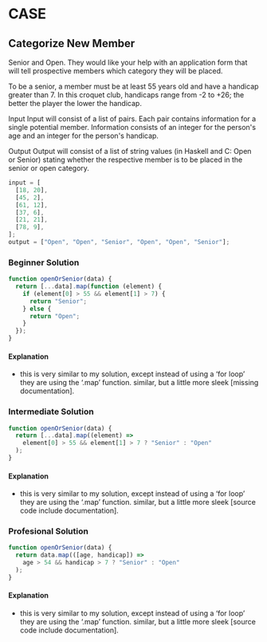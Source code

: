 # CASE

## Categorize New Member

Senior and Open. They would like your help with an application form that will tell prospective members which category they will be placed.

To be a senior, a member must be at least 55 years old and have a handicap greater than 7. In this croquet club, handicaps range from -2 to +26; the better the player the lower the handicap.

Input
Input will consist of a list of pairs. Each pair contains information for a single potential member. Information consists of an integer for the person's age and an integer for the person's handicap.

Output
Output will consist of a list of string values (in Haskell and C: Open or Senior) stating whether the respective member is to be placed in the senior or open category.

```javascript
input = [
  [18, 20],
  [45, 2],
  [61, 12],
  [37, 6],
  [21, 21],
  [78, 9],
];
output = ["Open", "Open", "Senior", "Open", "Open", "Senior"];
```

### Beginner Solution

```javascript
function openOrSenior(data) {
  return [...data].map(function (element) {
    if (element[0] > 55 && element[1] > 7) {
      return "Senior";
    } else {
      return "Open";
    }
  });
}
```

#### Explanation

- this is very similar to my solution, except instead of using a ‘for loop’ they are using the ‘.map’ function.
  similar, but a little more sleek [missing documentation].

### Intermediate Solution

```javascript
function openOrSenior(data) {
  return [...data].map((element) =>
    element[0] > 55 && element[1] > 7 ? "Senior" : "Open"
  );
}
```

#### Explanation

- this is very similar to my solution, except instead of using a ‘for loop’ they are using the ‘.map’ function.
  similar, but a little more sleek [source code include documentation].

### Profesional Solution

```javascript
function openOrSenior(data) {
  return data.map(([age, handicap]) =>
    age > 54 && handicap > 7 ? "Senior" : "Open"
  );
}
```

#### Explanation

- this is very similar to my solution, except instead of using a ‘for loop’ they are using the ‘.map’ function.
  similar, but a little more sleek [source code include documentation].
